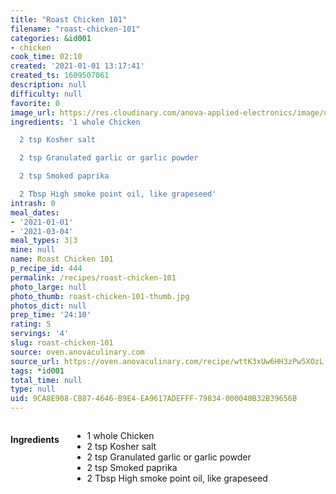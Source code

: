 ```yaml
---
title: "Roast Chicken 101"
filename: "roast-chicken-101"
categories: &id001
- chicken
cook_time: 02:10
created: '2021-01-01 13:17:41'
created_ts: 1609507061
description: null
difficulty: null
favorite: 0
image_url: https://res.cloudinary.com/anova-applied-electronics/image/upload/w_517,h_327,c_fit,f_auto,q_auto,dpr_2.0,/f_auto/v1/production/6t9l6mw68ygk6t5zx5p2xc6quuqs
ingredients: '1 whole Chicken

  2 tsp Kosher salt

  2 tsp Granulated garlic or garlic powder

  2 tsp Smoked paprika

  2 Tbsp High smoke point oil, like grapeseed'
intrash: 0
meal_dates:
- '2021-01-01'
- '2021-03-04'
meal_types: 3|3
mine: null
name: Roast Chicken 101
p_recipe_id: 444
permalink: /recipes/roast-chicken-101
photo_large: null
photo_thumb: roast-chicken-101-thumb.jpg
photos_dict: null
prep_time: '24:10'
rating: 5
servings: '4'
slug: roast-chicken-101
source: oven.anovaculinary.com
source_url: https://oven.anovaculinary.com/recipe/wttK3xUw6HH3zPw5XOzL
tags: *id001
total_time: null
type: null
uid: 9CA8E908-CB87-4646-B9E4-EA9617ADEFFF-79834-000040B32B39656B
---
```

<div class="large-8 medium-7 columns" id="writeup">	</div><!-- #writeup -->
</div><!-- #row-one -->
<div class="row" id="row-two">	<div class="medium-4 small-5 columns" id="ingredients"><h4>Ingredients</h4><div class="box box-ingredients content"><ul>
<li>1 whole Chicken</li>
<li>2 tsp Kosher salt</li>
<li>2 tsp Granulated garlic or garlic powder</li>
<li>2 tsp Smoked paprika</li>
<li>2 Tbsp High smoke point oil, like grapeseed</li>
</ul>
</div>	</div>	<div class="medium-6 small-7 columns" id="directions">	</div>